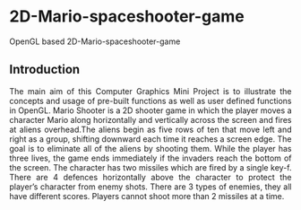 # 2D-Mario-spaceshooter-game
OpenGL based 2D-Mario-spaceshooter-game

## Introduction
<p align="justify">
    The main aim of this Computer Graphics Mini Project is to illustrate the concepts and usage of pre-built functions as well as user defined functions in OpenGL. Mario Shooter is a 2D shooter game in which the player moves a character Mario along horizontally and vertically across the screen and fires at aliens overhead.The aliens begin as five rows of ten that move left and right as a group, shifting downward each time it reaches a screen edge. The goal is to eliminate all of the aliens by shooting them. While the player has three lives, the game ends immediately if the invaders reach the bottom of the screen. The character has two missiles which are fired by a single key-f. There are 4 defences horizontally above the character to protect the player’s character from enemy shots. There are 3 types of enemies, they all have different scores. Players cannot shoot more than 2 missiles at a time.
</p>
